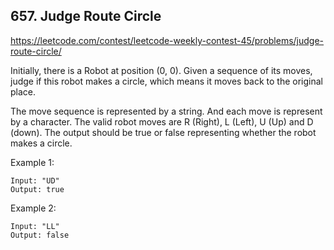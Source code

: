 ## 657. Judge Route Circle

https://leetcode.com/contest/leetcode-weekly-contest-45/problems/judge-route-circle/

Initially, there is a Robot at position (0, 0). Given a sequence of its moves, judge if this robot makes a circle, which means it moves back to the original place.

The move sequence is represented by a string. And each move is represent by a character. The valid robot moves are R (Right), L (Left), U (Up) and D (down). The output should be true or false representing whether the robot makes a circle.

Example 1:

```
Input: "UD"
Output: true
```

Example 2:

```
Input: "LL"
Output: false
```
